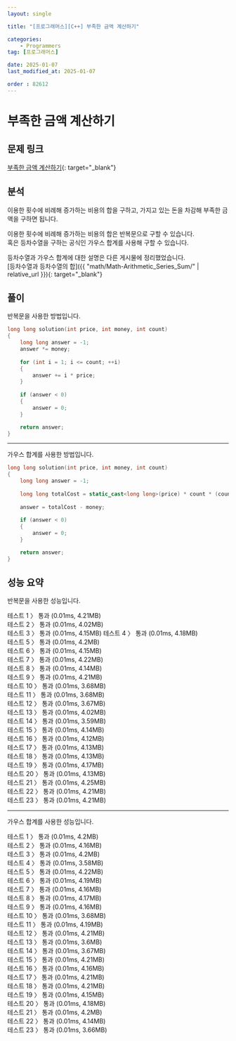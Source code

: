 ```yaml
---
layout: single

title: "[프로그래머스][C++] 부족한 금액 계산하기"

categories:
    - Programmers
tag: [프로그래머스]

date: 2025-01-07
last_modified_at: 2025-01-07

order : 82612
---
```


# 부족한 금액 계산하기

## 문제 링크

[부족한 금액 계산하기](https://school.programmers.co.kr/learn/courses/30/lessons/82612){: target="_blank"}

## 분석

이용한 횟수에 비례해 증가하는 비용의 합을 구하고, 가지고 있는 돈을 차감해 부족한 금액을 구하면 됩니다.

이용한 횟수에 비례해 증가하는 비용의 합은 반복문으로 구할 수 있습니다.  
혹은 등차수열을 구하는 공식인 가우스 합계를 사용해 구할 수 있습니다.

등차수열과 가우스 합계에 대한 설명은 다른 게시물에 정리했었습니다.  
[등차수열과 등차수열의 합]({{ "math/Math-Arithmetic_Series_Sum/" | relative_url }}){: target="_blank"}

## 풀이

반복문을 사용한 방법입니다.

```cpp
long long solution(int price, int money, int count)
{
    long long answer = -1;
    answer *= money;
    
    for (int i = 1; i <= count; ++i)
    {
        answer += i * price;
    }
    
    if (answer < 0)
    {
        answer = 0;
    }

    return answer;
}
```

---

가우스 합계를 사용한 방법입니다.

```cpp
long long solution(int price, int money, int count)
{
    long long answer = -1;
    
    long long totalCost = static_cast<long long>(price) * count * (count + 1) / 2;
    
    answer = totalCost - money;
    
    if (answer < 0)
    {
        answer = 0;
    }

    return answer;
}
```

## 성능 요약

반복문을 사용한 성능입니다.

테스트 1 〉 통과 (0.01ms, 4.21MB)  
테스트 2 〉 통과 (0.01ms, 4.02MB)  
테스트 3 〉 통과 (0.01ms, 4.15MB)
테스트 4 〉 통과 (0.01ms, 4.18MB)  
테스트 5 〉 통과 (0.01ms, 4.2MB)  
테스트 6 〉 통과 (0.01ms, 4.15MB)  
테스트 7 〉 통과 (0.01ms, 4.22MB)  
테스트 8 〉 통과 (0.01ms, 4.14MB)  
테스트 9 〉 통과 (0.01ms, 4.21MB)  
테스트 10 〉 통과 (0.01ms, 3.68MB)  
테스트 11 〉 통과 (0.01ms, 3.68MB)  
테스트 12 〉 통과 (0.01ms, 3.67MB)  
테스트 13 〉 통과 (0.01ms, 4.02MB)  
테스트 14 〉 통과 (0.01ms, 3.59MB)  
테스트 15 〉 통과 (0.01ms, 4.14MB)  
테스트 16 〉 통과 (0.01ms, 4.12MB)  
테스트 17 〉 통과 (0.01ms, 4.13MB)  
테스트 18 〉 통과 (0.01ms, 4.13MB)  
테스트 19 〉 통과 (0.01ms, 4.17MB)  
테스트 20 〉 통과 (0.01ms, 4.13MB)  
테스트 21 〉 통과 (0.01ms, 4.25MB)  
테스트 22 〉 통과 (0.01ms, 4.21MB)  
테스트 23 〉 통과 (0.01ms, 4.21MB)

---

가우스 합계를 사용한 성능입니다.

테스트 1 〉 통과 (0.01ms, 4.2MB)  
테스트 2 〉 통과 (0.01ms, 4.16MB)  
테스트 3 〉 통과 (0.01ms, 4.2MB)  
테스트 4 〉 통과 (0.01ms, 3.58MB)  
테스트 5 〉 통과 (0.01ms, 4.22MB)  
테스트 6 〉 통과 (0.01ms, 4.19MB)  
테스트 7 〉 통과 (0.01ms, 4.16MB)  
테스트 8 〉 통과 (0.01ms, 4.17MB)  
테스트 9 〉 통과 (0.01ms, 4.16MB)  
테스트 10 〉 통과 (0.01ms, 3.68MB)  
테스트 11 〉 통과 (0.01ms, 4.19MB)  
테스트 12 〉 통과 (0.01ms, 4.21MB)  
테스트 13 〉 통과 (0.01ms, 3.6MB)  
테스트 14 〉 통과 (0.01ms, 3.67MB)  
테스트 15 〉 통과 (0.01ms, 4.21MB)  
테스트 16 〉 통과 (0.01ms, 4.16MB)  
테스트 17 〉 통과 (0.01ms, 4.21MB)  
테스트 18 〉 통과 (0.01ms, 4.21MB)  
테스트 19 〉 통과 (0.01ms, 4.15MB)  
테스트 20 〉 통과 (0.01ms, 4.18MB)  
테스트 21 〉 통과 (0.01ms, 4.2MB)  
테스트 22 〉 통과 (0.01ms, 4.14MB)  
테스트 23 〉 통과 (0.01ms, 3.66MB)